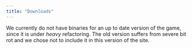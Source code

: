 ```yaml
---
title: "Downloads"
---
```


We currently do not have binaries for an up to date version of the game, since it is under *heavy* refactoring. The old version suffers from severe bit rot and we chose not to include it in this version of the site.